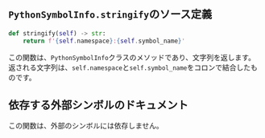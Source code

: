 ## `PythonSymbolInfo.stringify`のソース定義

```python
def stringify(self) -> str:
    return f'{self.namespace}:{self.symbol_name}'
```

この関数は、`PythonSymbolInfo`クラスのメソッドであり、文字列を返します。返される文字列は、`self.namespace`と`self.symbol_name`をコロンで結合したものです。

## 依存する外部シンボルのドキュメント

この関数は、外部のシンボルには依存しません。